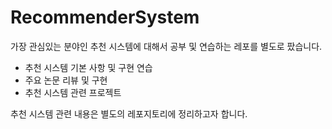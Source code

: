 # RecommenderSystem

가장 관심있는 분야인 추천 시스템에 대해서 공부 및 연습하는 레포를 별도로 팠습니다.

- 추천 시스템 기본 사항 및 구현 연습
- 주요 논문 리뷰 및 구현
- 추천 시스템 관련 프로젝트

추천 시스템 관련 내용은 별도의 레포지토리에 정리하고자 합니다.
